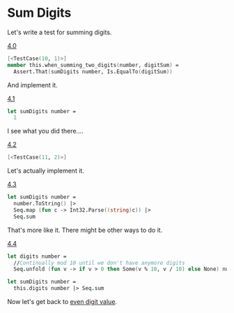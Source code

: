 # Sum Digits

Let's write a test for summing digits.

[4.0](../../compare/step-3-3...step-4-0)
```fsharp
[<TestCase(10, 1)>]
member this.when_summing_two_digits(number, digitSum) =
  Assert.That(sumDigits number, Is.EqualTo(digitSum))
```
And implement it.

[4.1](../../compare/step-4-0...step-4-1)
```fsharp
let sumDigits number =
  1
```

I see what you did there....

[4.2](../../compare/step-4-1...step-4-2)
```fsharp
[<TestCase(11, 2)>]
```

Let's actually implement it.

[4.3](../../compare/step-4-2...step-4-3)
```fsharp
let sumDigits number =
  number.ToString() |>
  Seq.map (fun c -> Int32.Parse((string)c)) |>
  Seq.sum
```

That's more like it. There might be other ways to do it.

[4.4](../../compare/step-4-3...step-4-4)
```fsharp
let digits number =
  //Continually mod 10 until we don't have anymore digits
  Seq.unfold (fun v -> if v > 0 then Some(v % 10, v / 10) else None) number

let sumDigits number =
  this.digits number |> Seq.sum
```

Now let's get back to [even digit value](step-5.md).
